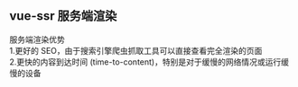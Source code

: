 ## vue-ssr 服务端渲染
服务端渲染优势<br/>
1.更好的 SEO，由于搜索引擎爬虫抓取工具可以直接查看完全渲染的页面<br/>
2.更快的内容到达时间 (time-to-content)，特别是对于缓慢的网络情况或运行缓慢的设备<br/>